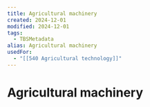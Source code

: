 ```yaml
---
title: Agricultural machinery
created: 2024-12-01
modified: 2024-12-01
tags:
  - TBSMetadata
alias: Agricultural machinery
usedFor:
  - "[[540 Agricultural technology]]"
---
```

# Agricultural machinery
